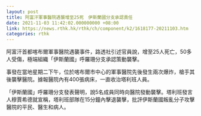 ```yaml
---
layout: post
title: 阿富汗軍事醫院遇襲增至25死　伊斯蘭國分支承認責任
date: 2021-11-03 11:42:02.000000000 +08:00
link: https://news.rthk.hk/rthk/ch/component/k2/1618177-20211103.htm
categories: rthk
---
```


阿富汗首都喀布爾軍事醫院遇襲事件，路透社引述官員說，增至25人死亡，50多人受傷，極端組織「伊斯蘭國」呼羅珊分支承認策動襲擊。

事發在當地星期二下午，位於喀布爾市中心的軍事醫院先後發生兩次爆炸，槍手其後襲擊醫院。據報醫院內有400張病床，一直收治塔利班人員。

「伊斯蘭國」呼羅珊分支發表聲明，說5名成員同時向醫院發動襲擊。塔利班發言人穆賈希德就宣稱，塔利班部隊在15分鐘內擊退襲擊，批評伊斯蘭國叛亂分子攻擊醫院的平民、醫生和病人。
